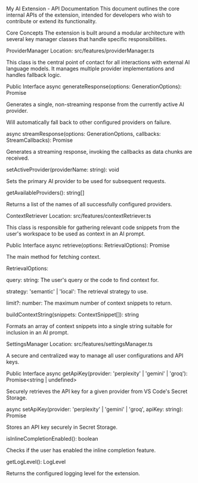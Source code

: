 My AI Extension - API Documentation
This document outlines the core internal APIs of the extension, intended for developers who wish to contribute or extend its functionality.

Core Concepts
The extension is built around a modular architecture with several key manager classes that handle specific responsibilities.

ProviderManager
Location: src/features/providerManager.ts

This class is the central point of contact for all interactions with external AI language models. It manages multiple provider implementations and handles fallback logic.

Public Interface
async generateResponse(options: GenerationOptions): Promise<string>

Generates a single, non-streaming response from the currently active AI provider.

Will automatically fall back to other configured providers on failure.

async streamResponse(options: GenerationOptions, callbacks: StreamCallbacks): Promise<void>

Generates a streaming response, invoking the callbacks as data chunks are received.

setActiveProvider(providerName: string): void

Sets the primary AI provider to be used for subsequent requests.

getAvailableProviders(): string[]

Returns a list of the names of all successfully configured providers.

ContextRetriever
Location: src/features/contextRetriever.ts

This class is responsible for gathering relevant code snippets from the user's workspace to be used as context in an AI prompt.

Public Interface
async retrieve(options: RetrievalOptions): Promise<RetrievalResult>

The main method for fetching context.

RetrievalOptions:

query: string: The user's query or the code to find context for.

strategy: 'semantic' | 'local': The retrieval strategy to use.

limit?: number: The maximum number of context snippets to return.

buildContextString(snippets: ContextSnippet[]): string

Formats an array of context snippets into a single string suitable for inclusion in an AI prompt.

SettingsManager
Location: src/features/settingsManager.ts

A secure and centralized way to manage all user configurations and API keys.

Public Interface
async getApiKey(provider: 'perplexity' | 'gemini' | 'groq'): Promise<string | undefined>

Securely retrieves the API key for a given provider from VS Code's Secret Storage.

async setApiKey(provider: 'perplexity' | 'gemini' | 'groq', apiKey: string): Promise<void>

Stores an API key securely in Secret Storage.

isInlineCompletionEnabled(): boolean

Checks if the user has enabled the inline completion feature.

getLogLevel(): LogLevel

Returns the configured logging level for the extension.